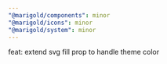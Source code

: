 ```yaml
---
"@marigold/components": minor
"@marigold/icons": minor
"@marigold/system": minor
---
```


feat: extend svg fill prop to handle theme color
